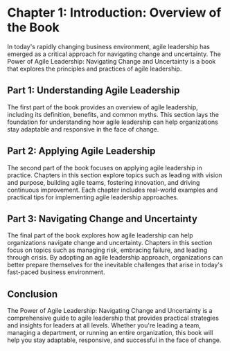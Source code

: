 Chapter 1: Introduction: Overview of the Book
=============================================

In today's rapidly changing business environment, agile leadership has emerged as a critical approach for navigating change and uncertainty. The Power of Agile Leadership: Navigating Change and Uncertainty is a book that explores the principles and practices of agile leadership.

Part 1: Understanding Agile Leadership
--------------------------------------

The first part of the book provides an overview of agile leadership, including its definition, benefits, and common myths. This section lays the foundation for understanding how agile leadership can help organizations stay adaptable and responsive in the face of change.

Part 2: Applying Agile Leadership
---------------------------------

The second part of the book focuses on applying agile leadership in practice. Chapters in this section explore topics such as leading with vision and purpose, building agile teams, fostering innovation, and driving continuous improvement. Each chapter includes real-world examples and practical tips for implementing agile leadership approaches.

Part 3: Navigating Change and Uncertainty
-----------------------------------------

The final part of the book explores how agile leadership can help organizations navigate change and uncertainty. Chapters in this section focus on topics such as managing risk, embracing failure, and leading through crisis. By adopting an agile leadership approach, organizations can better prepare themselves for the inevitable challenges that arise in today's fast-paced business environment.

Conclusion
----------

The Power of Agile Leadership: Navigating Change and Uncertainty is a comprehensive guide to agile leadership that provides practical strategies and insights for leaders at all levels. Whether you're leading a team, managing a department, or running an entire organization, this book will help you stay adaptable, responsive, and successful in the face of change.
